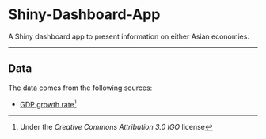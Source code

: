 # Shiny-Dashboard-App
A Shiny dashboard app to present information on either Asian economies.

***

## Data
The data comes from the following sources:
- [GDP growth rate](https://data.adb.org/dataset/gdp-growth-asia-and-pacific-asian-development-outlook-ado)[^1]

[^1]: Under the *Creative Commons Attribution 3.0 IGO* license